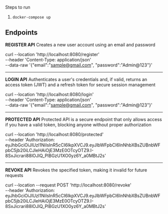 Steps to run

1. `docker-compose up`

## Endpoints

**REGISTER API** 
Creates a new user account using an email and password

curl --location 'http://localhost:8080/register' \
--header 'Content-Type: application/json' \
--data-raw '{"email":"sample@gmail.com", "password":"Admin@123"}'

-------------------------------------------------------------------

**LOGIN API** 
Authenticates a user's credentials and, if valid, returns an access token (JWT) and a refresh token for secure session management

curl --location 'http://localhost:8080/login' \
--header 'Content-Type: application/json' \
--data-raw '{"email":"sample@gmail.com", "password":"Admin@123"}'

-------------------------------------------------------------------

**PROTECTED API**
Protected API is a secure endpoint that only allows access if you have a valid token, blocking anyone without proper authorization

curl --location 'http://localhost:8080/protected' \
--header 'Authorization: eyJhbGciOiJIUzI1NiIsInR5cCI6IkpXVCJ9.eyJlbWFpbCI6InNhbXBsZUBnbWFpbC5jb20iLCJleHAiOjE3MzE0OTcyOTZ9.I-8SxJicrari88lOJlQ_PlBGzU1XO0yz6Y_a0MBtJ2s'

-------------------------------------------------------------------

**REVOKE API** 
Revokes the specified token, making it invalid for future requests

curl --location --request POST 'http://localhost:8080/revoke' \
--header 'Authorization: eyJhbGciOiJIUzI1NiIsInR5cCI6IkpXVCJ9.eyJlbWFpbCI6InNhbXBsZUBnbWFpbC5jb20iLCJleHAiOjE3MzE0OTcyOTZ9.I-8SxJicrari88lOJlQ_PlBGzU1XO0yz6Y_a0MBtJ2s'
